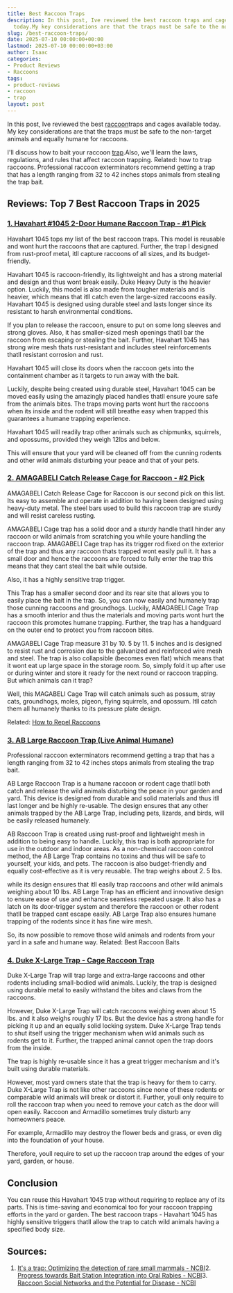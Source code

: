 ```yaml
---
title: Best Raccoon Traps
description: In this post, Ive reviewed the best raccoon traps and cages available
  today.My key considerations are that the traps must be safe to the non-target animals...
slug: /best-raccoon-traps/
date: 2025-07-10 00:00:00+00:00
lastmod: 2025-07-10 00:00:00+03:00
author: Isaac
categories:
- Product Reviews
- Raccoons
tags:
- product-reviews
- raccoon
- trap
layout: post
---
```

In this post, Ive reviewed the best [raccoon](https://pestpolicy.com/best-raccoon-bait/)traps and cages available today. My key considerations are that the traps must be safe to the non-target animals and equally humane for raccoons.

I'll discuss how to bait your raccoon [trap](https://pestpolicy.com/best-spider-traps/).Also, we'll learn the laws, regulations, and rules that affect raccoon trapping. Related: how to trap raccoons. Professional raccoon exterminators recommend getting a trap that has a length ranging from 32 to 42 inches stops animals from stealing the trap bait.

##  Reviews: Top 7 Best Raccoon Traps in 2025

###  [1. Havahart #1045 2-Door Humane Raccoon Trap - #1 Pick](https://www.amazon.com/dp/B0000AVWMX/?tag=p-policy-20)

Havahart 1045 tops my list of the best raccoon traps. This model is reusable and wont hurt the raccoons that are captured. Further, the trap I designed from rust-proof metal, itll capture raccoons of all sizes, and its budget-friendly.

Havahart 1045 is raccoon-friendly, its lightweight and has a strong material and design and thus wont break easily. Duke Heavy Duty is the heavier option. Luckily, this model is also made from tougher materials and is heavier, which means that itll catch even the large-sized raccoons easily. Havahart 1045 is designed using durable steel and lasts longer since its resistant to harsh environmental conditions.

If you plan to release the raccoon, ensure to put on some long sleeves and strong gloves. Also, it has smaller-sized mesh openings thatll bar the raccoon from escaping or stealing the bait. Further, Havahart 1045 has strong wire mesh thats rust-resistant and includes steel reinforcements thatll resistant corrosion and rust.

Havahart 1045 will close its doors when the raccoon gets into the containment chamber as it targets to run away with the bait.

Luckily, despite being created using durable steel, Havahart 1045 can be moved easily using the amazingly placed handles thatll ensure youre safe from the animals bites. The traps moving parts wont hurt the raccoons when its inside and the rodent will still breathe easy when trapped this guarantees a humane trapping experience.

Havahart 1045 will readily trap other animals such as chipmunks, squirrels, and opossums, provided they weigh 12lbs and below.

This will ensure that your yard will be cleaned off from the cunning rodents and other wild animals disturbing your peace and that of your pets.

###  [2. AMAGABELI Catch Release Cage for Raccoon - #2 Pick](https://www.amazon.com/dp/B01MQO6CW7/?tag=p-policy-20)

AMAGABELI Catch Release Cage for Raccoon is our second pick on this list. Its easy to assemble and operate in addition to having been designed using heavy-duty metal. The steel bars used to build this raccoon trap are sturdy and will resist careless rusting.

AMAGABELI Cage trap has a solid door and a sturdy handle thatll hinder any raccoon or wild animals from scratching you while youre handling the raccoon trap. AMAGABELI Cage trap has its trigger rod fixed on the exterior of the trap and thus any raccoon thats trapped wont easily pull it. It has a small door and hence the raccoons are forced to fully enter the trap this means that they cant steal the bait while outside.

Also, it has a highly sensitive trap trigger.

This Trap has a smaller second door and its rear site that allows you to easily place the bait in the trap. So, you can now easily and humanely trap those cunning raccoons and groundhogs. Luckily, AMAGABELI Cage Trap has a smooth interior and thus the materials and moving parts wont hurt the raccoon this promotes humane trapping. Further, the trap has a handguard on the outer end to protect you from raccoon bites.

AMAGABELI Cage Trap measure 31 by 10. 5 by 11. 5 inches and is designed to resist rust and corrosion due to the galvanized and reinforced wire mesh and steel. The trap is also collapsible (becomes even flat) which means that it wont eat up large space in the storage room. So, simply fold it up after use or during winter and store it ready for the next round or raccoon trapping. But which animals can it trap?

Well, this MAGABELI Cage Trap will catch animals such as possum, stray cats, groundhogs, moles, pigeon, flying squirrels, and opossum. Itll catch them all humanely thanks to its pressure plate design.

Related: [How to Repel Raccoons](https://pestpolicy.com/how-to-repel-raccoons/)

###  [3. AB Large Raccoon Trap (Live Animal Humane)](https://www.amazon.com/dp/B07N4C83GH/?tag=p-policy-20)

Professional raccoon exterminators recommend getting a trap that has a length ranging from 32 to 42 inches stops animals from stealing the trap bait.

AB Large Raccoon Trap is a humane raccoon or rodent cage thatll both catch and release the wild animals disturbing the peace in your garden and yard. This device is designed from durable and solid materials and thus itll last longer and be highly re-usable. The design ensures that any other animals trapped by the AB Large Trap, including pets, lizards, and birds, will be easily released humanely.

AB Raccoon Trap is created using rust-proof and lightweight mesh in addition to being easy to handle. Luckily, this trap is both appropriate for use in the outdoor and indoor areas. As a non-chemical raccoon control method, the AB Large Trap contains no toxins and thus will be safe to yourself, your kids, and pets. The raccoon is also budget-friendly and equally cost-effective as it is very reusable. The trap weighs about 2. 5 lbs.

while its design ensures that itll easily trap raccoons and other wild animals weighing about 10 lbs. AB Large Trap has an efficient and innovative design to ensure ease of use and enhance seamless repeated usage. It also has a latch on its door-trigger system and therefore the raccoon or other rodent thatll be trapped cant escape easily. AB Large Trap also ensures humane trapping of the rodents since it has fine wire mesh.

So, its now possible to remove those wild animals and rodents from your yard in a safe and humane way. Related: Best Raccoon Baits

###  [4. Duke X-Large Trap - Cage Raccoon Trap](https://www.amazon.com/dp/B002FYF1VW/?tag=p-policy-20)

Duke X-Large Trap will trap large and extra-large raccoons and other rodents including small-bodied wild animals. Luckily, the trap is designed using durable metal to easily withstand the bites and claws from the raccoons.

However, Duke X-Large Trap will catch raccoons weighing even about 15 lbs. and it also weighs roughly 17 lbs. But the device has a strong handle for picking it up and an equally solid locking system. Duke X-Large Trap tends to shut itself using the trigger mechanism when wild animals such as rodents get to it. Further, the trapped animal cannot open the trap doors from the inside.

The trap is highly re-usable since it has a great trigger mechanism and it's built using durable materials.

However, most yard owners state that the trap is heavy for them to carry. Duke X-Large Trap is not like other raccoons since none of these rodents or comparable wild animals will break or distort it. Further, youll only require to roll the raccoon trap when you need to remove your catch as the door will open easily. Raccoon and Armadillo sometimes truly disturb any homeowners peace.

For example, Armadillo may destroy the flower beds and grass, or even dig into the foundation of your house.

Therefore, youll require to set up the raccoon trap around the edges of your yard, garden, or house.

##  Conclusion

You can reuse this Havahart 1045 trap without requiring to replace any of its parts. This is time-saving and economical too for your raccoon trapping efforts in the yard or garden. The best raccoon traps - Havahart 1045 has highly sensitive triggers thatll allow the trap to catch wild animals having a specified body size.

##  Sources:

1. [It's a trap: Optimizing the detection of rare small mammals - NCBI](https://www.ncbi.nlm.nih.gov/pmc/articles/PMC6400386/)2. [Progress towards Bait Station Integration into Oral Rabies - NCBI](https://www.ncbi.nlm.nih.gov/pmc/articles/PMC6082100/)3. [Raccoon Social Networks and the Potential for Disease - NCBI](https://www.ncbi.nlm.nih.gov/pmc/articles/PMC3794951/)
